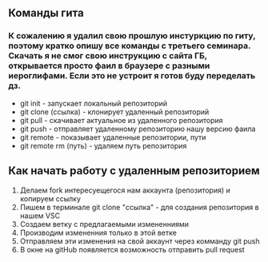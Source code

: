 ## Команды гита
### К сожалению я удалил свою прошлую инстуркцию по гиту, поэтому кратко опишу все команды с третьего семинара. Скачать я не смог свою инструкцию с сайта ГБ, открывается просто фаил в браузере с разными иероглифами. Если это не устроит я готов буду переделать дз.

- git init - запускает локальный репозиторий
- git clone (ссылка) - клонирует удаленный репозиторий
- git pull - скачивает актуальное из удаленного репозитория
- git push - отправляет удаленному репозиторию нашу версию фаила
- git remote - показывает удаленные репозитории, пути
- git remote rm (путь) - удаляем путь репозитория

## Как начать работу с удаленным репозиторием
1. Делаем fork интересуещегося нам аккаунта (репозитория) и копируем ссылку
2. Пишем  в терминале git clone "ссылка" - для создания репозитория в нашем VSC
3. Создаем ветку с предлагаемыми измененниями 
4. Производим измененния только в этой ветке
5. Отправляем эти изменения на свой аккаунт через комманду git push 
6. В окне на gitHub появляется возможность отправить pull request